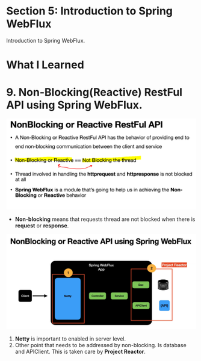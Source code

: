 # Section 5: Introduction to Spring WebFlux

Introduction to Spring WebFlux.

# What I Learned

# 9. Non-Blocking(Reactive) RestFul API using Spring WebFlux.

<img src="nonBlocking.PNG" alt="reactive programming" width="700"/>

- **Non-blocking** means that requests thread are not blocked when there is **request** or **response**.

<img src="SpringWebFluxApp.PNG" alt="reactive programming" width="700"/>

1. **Netty** is important to enabled in server level.
2. Other point that needs to be addressed by non-blocking. Is database and APIClient. This is taken care by **Project Reactor**.